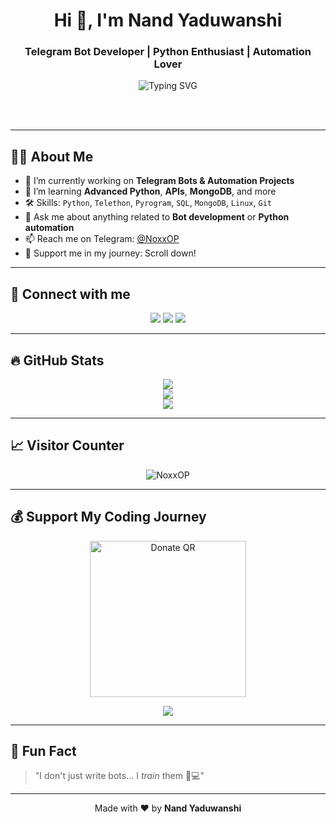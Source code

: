 <h1 align="center">Hi 👋, I'm <b>Nand Yaduwanshi</b></h1>
<h3 align="center">Telegram Bot Developer | Python Enthusiast | Automation Lover</h3>

<p align="center">
  <img src="https://readme-typing-svg.demolab.com?font=Fira+Code&duration=3000&pause=1000&color=F700FF&center=true&vCenter=true&multiline=true&width=435&lines=Hey+there%2C+I'm+%F0%9D%97%95%F0%9D%97%AE%F0%9D%97%B2%F0%9D%98%81+%F0%9D%97%A6%F0%9D%98%80%F0%9D%97%B9%F0%9D%98%81%F0%9D%98%80%F0%9D%97%B2%F0%9D%98%82%F0%9D%97%BB%F0%9D%97%AE%F0%9D%97%BC%F0%9D%98%80!;Crafting+Telegram+Bots+with+Love+%F0%9F%A4%96;Always+learning+something+new+%E2%9C%A8" alt="Typing SVG" />
</p>

<br><br>

---

## 🧑‍💻 About Me

- 🔭 I’m currently working on **Telegram Bots & Automation Projects**
- 🌱 I’m learning **Advanced Python**, **APIs**, **MongoDB**, and more
- 🛠️ Skills: `Python`, `Telethon`, `Pyrogram`, `SQL`, `MongoDB`, `Linux`, `Git`
- 💬 Ask me about anything related to **Bot development** or **Python automation**
- 📫 Reach me on Telegram: [@NoxxOP](https://t.me/NoxxOP)
- 🧡 Support me in my journey: Scroll down!

---

## 📲 Connect with me

<p align="center">
  <a href="https://t.me/NoxxOP"><img src="https://img.shields.io/badge/Telegram-Contact-blue?logo=telegram" /></a>
  <a href="https://t.me/ShrutiBots"><img src="https://img.shields.io/badge/Support%20Channel-@ShrutiBots-orange?logo=telegram" /></a>
  <a href="https://github.com/NoxxOP"><img src="https://img.shields.io/github/followers/NoxxOP?label=Follow&style=social" /></a>
</p>

---

## 🔥 GitHub Stats

<p align="center">
  <img src="https://github-readme-stats.vercel.app/api?username=NoxxOP&show_icons=true&theme=radical&hide_border=true" />
  <br/>
  <img src="https://github-readme-streak-stats.herokuapp.com?user=NoxxOP&theme=tokyonight&hide_border=true" />
  <br/>
  <img src="https://github-readme-stats.vercel.app/api/top-langs/?username=NoxxOP&layout=compact&theme=merko" />
</p>

---

## 📈 Visitor Counter

<p align="center">
  <img src="https://komarev.com/ghpvc/?username=NoxxOP&style=for-the-badge&color=brightgreen" alt="NoxxOP" />
</p>

---

## 💰 Support My Coding Journey

<p align="center">
  <img src="https://telegra.ph/file/f1bf672712d51c507f1da-a33656f3733e559e90.jpg" alt="Donate QR" width="250px"/>
</p>

<p align="center">
  <a href="upi://pay?pa=Q633685769@ybl&pn=Nand%20Yaduwanshi&cu=INR">
    <img src="https://img.shields.io/badge/Donate-UPI-purple?style=for-the-badge&logo=buymeacoffee" />
  </a>
</p>

---

## 🧠 Fun Fact

> "I don't just write bots... I *train* them 🧠💻"

---

<p align="center">Made with ❤️ by <b>Nand Yaduwanshi</b></p>
